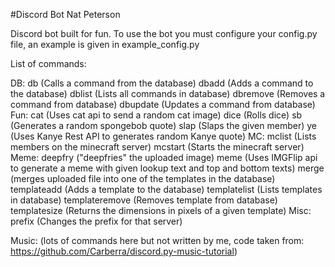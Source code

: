 #Discord Bot Nat Peterson

Discord bot built for fun. To use the bot you must configure your config.py file, an example is given in example_config.py

List of commands:

DB:
  db             (Calls a command from the database)
  dbadd          (Adds a command to the database)
  dblist         (Lists all commands in database)
  dbremove       (Removes a command from database)
  dbupdate       (Updates a command from database)
Fun:
  cat            (Uses cat api to send a random cat image)
  dice           (Rolls dice)
  sb             (Generates a random spongebob quote)
  slap           (Slaps the given member)
  ye             (Uses Kanye Rest API to generates random Kanye quote)
MC:
  mclist         (Lists members on the minecraft server)
  mcstart        (Starts the minecraft server)
Meme:
  deepfry        ("deepfries" the uploaded image)
  meme           (Uses IMGFlip api to generate a meme with given lookup text and top and bottom texts)
  merge          (merges uploaded file into one of the templates in the database)
  templateadd    (Adds a template to the database)
  templatelist   (Lists templates in database)
  templateremove (Removes template from database)
  templatesize   (Returns the dimensions in pixels of a given template)
Misc:
  prefix         (Changes the prefix for that server)

Music:
  (lots of commands here but not written by me, code taken from: https://github.com/Carberra/discord.py-music-tutorial)

